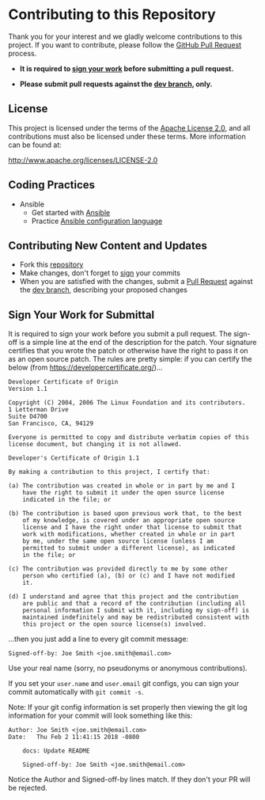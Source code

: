 Contributing to this Repository
===============================

Thank you for your interest and we gladly welcome contributions to this project. If you want to contribute, please follow the [GitHub Pull Request](https://help.github.com/en/github/collaborating-with-issues-and-pull-requests) process.

- **It is required to [sign your work](#sign-your-work-for-submittal) before submitting a pull request.**

- **Please submit pull requests against the [dev branch](https://github.com/IBM/ibm-spectrum-scale-install-infra/tree/dev), only.**


License
-------

This project is licensed under the terms of the [Apache License 2.0](LICENSE), and all contributions must also be licensed under these terms. More information can be found at:

http://www.apache.org/licenses/LICENSE-2.0


Coding Practices
----------------

- Ansible
  - Get started with [Ansible](https://docs.ansible.com/ansible/latest/user_guide/intro_getting_started.html#getting-started)
  - Practice [Ansible configuration language](https://www.ansible.com/use-cases/configuration-management)


Contributing New Content and Updates
------------------------------------

- Fork this [repository](https://github.com/IBM/ibm-spectrum-scale-install-infra)
- Make changes, don't forget to [sign](#sign-your-work-for-submittal) your commits
- When you are satisfied with the changes, submit a [Pull Request](https://help.github.com/en/github/collaborating-with-issues-and-pull-requests/about-pull-requests) against the [dev branch](https://github.com/IBM/ibm-spectrum-scale-install-infra/tree/dev), describing your proposed changes


Sign Your Work for Submittal
----------------------------

It is required to sign your work before you submit a pull request. The sign-off is a simple line at the end of the description for the patch. Your signature certifies that you wrote the patch or otherwise have the right to pass it on as an open source patch. The rules are pretty simple: if you can certify the below (from https://developercertificate.org/)...

```
Developer Certificate of Origin
Version 1.1

Copyright (C) 2004, 2006 The Linux Foundation and its contributors.
1 Letterman Drive
Suite D4700
San Francisco, CA, 94129

Everyone is permitted to copy and distribute verbatim copies of this
license document, but changing it is not allowed.

Developer's Certificate of Origin 1.1

By making a contribution to this project, I certify that:

(a) The contribution was created in whole or in part by me and I
    have the right to submit it under the open source license
    indicated in the file; or

(b) The contribution is based upon previous work that, to the best
    of my knowledge, is covered under an appropriate open source
    license and I have the right under that license to submit that
    work with modifications, whether created in whole or in part
    by me, under the same open source license (unless I am
    permitted to submit under a different license), as indicated
    in the file; or

(c) The contribution was provided directly to me by some other
    person who certified (a), (b) or (c) and I have not modified
    it.

(d) I understand and agree that this project and the contribution
    are public and that a record of the contribution (including all
    personal information I submit with it, including my sign-off) is
    maintained indefinitely and may be redistributed consistent with
    this project or the open source license(s) involved.
```

...then you just add a line to every git commit message:

```
Signed-off-by: Joe Smith <joe.smith@email.com>
```
Use your real name (sorry, no pseudonyms or anonymous contributions).

If you set your `user.name` and `user.email` git configs, you can sign your commit automatically with `git commit -s`.

Note: If your git config information is set properly then viewing the git log information for your commit will look something like this:

```
Author: Joe Smith <joe.smith@email.com>
Date:   Thu Feb 2 11:41:15 2018 -0800

    docs: Update README

    Signed-off-by: Joe Smith <joe.smith@email.com>
```

Notice the Author and Signed-off-by lines match. If they don't your PR will be rejected.
